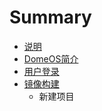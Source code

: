 # Summary

* [说明](README.md)
* [DomeOS简介](domeos.md)
* [用户登录](yong_hu_deng_lu.md)
* [镜像构建](jing_xiang_guan_li.md)
   * 新建项目

